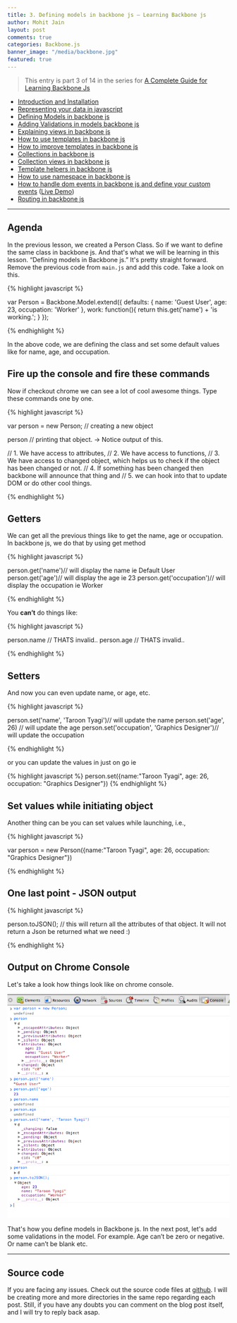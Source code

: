 ```yaml
---
title: 3. Defining models in backbone js – Learning Backbone js
author: Mohit Jain
layout: post
comments: true
categories: Backbone.js
banner_image: "/media/backbone.jpg"
featured: true
---
```



> This entry is part 3 of 14 in the series for [A Complete Guide for Learning Backbone Js](/2012/12/a-complete-guide-for-learning-backbone-js/)

* [Introduction and Installation](/2012/12/introduction-to-backbone-js-and-setting-up-an-working-environment)
* [Representing your data in javascript](/2012/12/2-representing-your-data-in-javascript-learning-backbone-js)
* [Defining Models in backbone js](/2012/12/3-defining-models-in-backbone-js-learning-backbone-js)
* [Adding Validations in models backbone js ](/2012/12/4-adding-validations-in-models-in-backbone-js-learning-backbone-js)
* [Explaining views in backbone js](/2012/12/5-explaining-views-in-backbone-js-learning-backbone-js)
* [How to use templates in backbone js ](/2012/12/how-to-use-templates-in-backbone-js-learning-backbone-js)
* [How to improve templates in backbone js](/2012/12/how-to-improve-templates-in-backbone-js-learning-backbone-js)
* [Collections in backbone js](/2012/12/8-collections-in-backbone-js-learning-backbone-js)
* [Collection views in backbone js ](/2012/12/9-collection-views-in-backbone-js-learning-backbone-js)
* [Template helpers in backbone js](/2012/12/template-helpers-in-backbone-js-learning-backbonejs)
* [How to use namespace in backbone js ](/2012/12/11-namespacing-in-backbone-js-learning-backbonejs)
* [How to handle dom events in backbone js and define your custom events](/2012/12/12-listening-to-dom-events-in-backbone-js-learning-backbone-js) ([Live Demo](http://listen-dom-events-backbone.herokuapp.com))
* [Routing in backbone js](/2013/01/routers-in-backbone-js-learning-backbone-js)

***

## Agenda

In the previous lesson, we created a Person Class. So if we want to define the same class in backbone js. And that's what we will be learning in this lesson. “Defining models in Backbone js.” It's pretty straight forward. Remove the previous code from `main.js` and add this code. Take a look on this.

{% highlight javascript %}

var Person = Backbone.Model.extend({
    defaults: {
        name: 'Guest User',
        age: 23,
        occupation: 'Worker'
    },
    work: function(){
        return this.get('name')  +  'is working.';
    }
});

{% endhighlight %}

In the above code, we are defining the class and set some default values like for name, age, and occupation.

## Fire up the console and fire these commands
Now if checkout chrome we can see a lot of cool awesome things. Type these commands one by one.

{% highlight javascript %}

var person = new Person;  // creating a new object

person  // printing that object. -> Notice output of this.

// 1. We have access to attributes,
// 2. We have access to functions,
// 3. We have access to changed object, which helps us to check if the object has been changed or not.
// 4. If something has been changed then backbone will announce that thing and
// 5. we can hook into that to update DOM or do other cool things.

{% endhighlight %}


## Getters

We can get all the previous things like to get the name, age or occupation. In backbone js, we do that by using get method


{% highlight javascript %}

person.get('name')// will display the name ie Default User
person.get('age')// will display the age  ie 23
person.get('occupation')// will display the occupation ie Worker

{% endhighlight %}

You **can’t** do things like:

{% highlight javascript %}

person.name // THATS invalid..
person.age  // THATS invalid..

{% endhighlight %}

## Setters

And now you can even update name, or age, etc.

{% highlight javascript %}

person.set('name', 'Taroon Tyagi')// will update the name
person.set('age', 26)             // will update the age
person.set('occupation', 'Graphics Designer')// will update the occupation

{% endhighlight %}

or you can update the values in just on go ie

{% highlight javascript %}
person.set({name:"Taroon Tyagi", age: 26, occupation: "Graphics Designer"})
{% endhighlight %}


## Set values while initiating object

Another thing can be you can set values while launching, i.e.,

{% highlight javascript %}

var person = new Person({name:"Taroon Tyagi", age: 26, occupation: "Graphics Designer"})

{% endhighlight %}

## One last point - JSON output

{% highlight javascript %}

person.toJSON(); // this will return all the attributes of that object. It will not return a Json be returned what we need :)

{% endhighlight %}

## Output on Chrome Console

Let's take a look how things look like on chrome console.

![Defining models in in backbone js](/wp-content/uploads/2012/12/Defining-models-in-in-backbone-js.png)

That's how you define models in Backbone js. In the next post, let's add some validations in the model. For example. Age can’t be zero or negative. Or name can’t be blank etc.

***

## Source code

If you are facing any issues. Check out the source code files at [github](https://github.com/mohitjain/learning_basics_backbone "Source Code for the post"). I will be creating more and more directories in the same repo regarding each post. Still, if you have any doubts you can comment on the blog post itself, and I will try to reply back asap.
